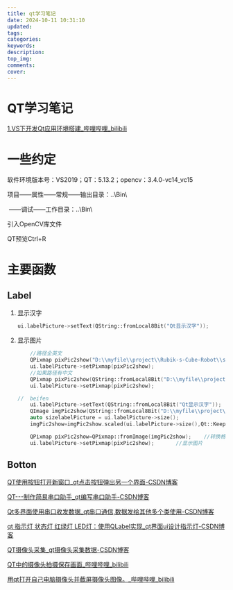 ```yaml
---
title: qt学习笔记
date: 2024-10-11 10:31:10
updated:
tags:
categories:
keywords:
description:
top_img:
comments:
cover:
---
```


# QT学习笔记

[1.VS下开发Qt应用环境搭建_哔哩哔哩_bilibili](https://www.bilibili.com/video/BV1Vt4y1n7us?spm_id_from=333.788.videopod.sections&vd_source=851eb39e369398dfd488218128ad07b6)

# 一些约定

软件环境版本号：VS2019；QT：5.13.2；opencv：3.4.0-vc14_vc15

项目——属性——常规——输出目录：..\Bin\

​			——调试——工作目录：..\Bin\

引入OpenCV库文件

QT预览Ctrl+R

# 主要函数

## Label

1. 显示汉字

   ```c++
   ui.labelPicture->setText(QString::fromLocal8Bit("Qt显示汉字"));
   ```

2. 显示图片

   ```c++
       //路径全英文
       QPixmap pixPic2show("D:\\myfile\\project\\Rubik-s-Cube-Robot\\source\\img\\111.jpg");
       ui.labelPicture->setPixmap(pixPic2show);
       //如果路径有中文
       QPixmap pixPic2show(QString::fromLocal8Bit("D:\\myfile\\project\\Rubik-s-Cube-Robot\\source\\img\\魔方背景.jpg"));
       ui.labelPicture->setPixmap(pixPic2show);
   
   //  beifen
       ui.labelPicture->setText(QString::fromLocal8Bit("Qt显示汉字"));
       QImage imgPic2show(QString::fromLocal8Bit("D:\\myfile\\project\\Rubik-s-Cube-Robot\\source\\img\\魔方背景.jpg"));   //引用图片
       auto sizelabelPicture = ui.labelPicture->size();
       imgPic2show=imgPic2show.scaled(ui.labelPicture->size(),Qt::KeepAspectRatio);    //固定宽高比
   
       QPixmap pixPic2show=QPixmap::fromImage(imgPic2show);    //转换格式
       ui.labelPicture->setPixmap(pixPic2show);       //显示图片
   ```

   

## Botton

[QT使用按钮打开新窗口_qt点击按钮弹出另一个界面-CSDN博客](https://blog.csdn.net/shenlaoli/article/details/128681032)

[QT---制作简易串口助手_qt编写串口助手-CSDN博客](https://blog.csdn.net/qq_58744641/article/details/128837479)

[Qt多界面使用串口收发数据_qt串口通信,数据发给其他多个类使用-CSDN博客](https://blog.csdn.net/weixin_43742616/article/details/113352522)

[qt 指示灯 状态灯 红绿灯 LED灯：使用QLabel实现_qt界面ui设计指示灯-CSDN博客](https://blog.csdn.net/Fourier_1024/article/details/113517982?utm_medium=distribute.pc_relevant.none-task-blog-2~default~baidujs_baidulandingword~default-0-113517982-blog-140586898.235^v43^pc_blog_bottom_relevance_base4&spm=1001.2101.3001.4242.1&utm_relevant_index=2)

[QT摄像头采集_qt摄像头采集数据-CSDN博客](https://blog.csdn.net/u011436603/article/details/136328306)

[QT中的摄像头拍摄保存画面_哔哩哔哩_bilibili](https://www.bilibili.com/video/BV17BDvYaEDv/?vd_source=851eb39e369398dfd488218128ad07b6)

[用qt打开自己电脑摄像头并截屏摄像头图像。_哔哩哔哩_bilibili](https://www.bilibili.com/video/BV1iL4y1P78V/?vd_source=851eb39e369398dfd488218128ad07b6)
